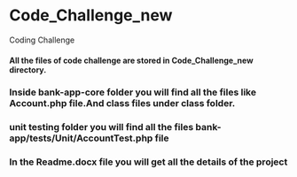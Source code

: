 # Code_Challenge_new


Coding Challenge

#### All the files of code challenge are stored in Code_Challenge_new directory.
###  Inside bank-app-core  folder you will find all the files like Account.php file.And class files under class folder.
### unit testing folder you will find all the files  bank-app/tests/Unit/AccountTest.php file
### In the Readme.docx file you will get all the details of the project
 


